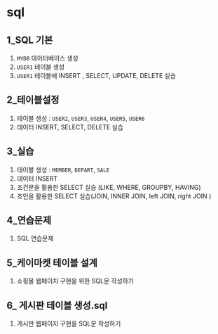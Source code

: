 # sql

## 1_SQL 기본
1. `MYDB` 데이터베이스 생성
2. `USER1` 테이블 생성
3. `USER1` 테이블에 INSERT , SELECT, UPDATE, DELETE 실습

## 2_테이블설정
1. 테이블 생성 : `USER2`, `USER3`, `USER4`, `USER5`, `USER6` 
2. 데이터 INSERT, SELECT, DELETE 실습

## 3_실습
1. 테이블 생성 : `MEMBER`, `DEPART`, `SALE`
2. 데이터 INSERT
3. 조건문을 활용한 SELECT 실습 (LIKE, WHERE, GROUPBY, HAVING)
4. 조인을 활용한 SELECT 실습(JOIN, INNER  JOIN, left JOIN, right JOIN )

## 4_연습문제
1. SQL 연습문제

## 5_케이마켓 테이블 설계
1. 쇼핑몰 웹페이지 구현을 위한 SQL문 작성하기 

## 6_ 게시판 테이블 생성.sql
1. 게시판 웹페이지 구현을  SQL문 작성하기 
